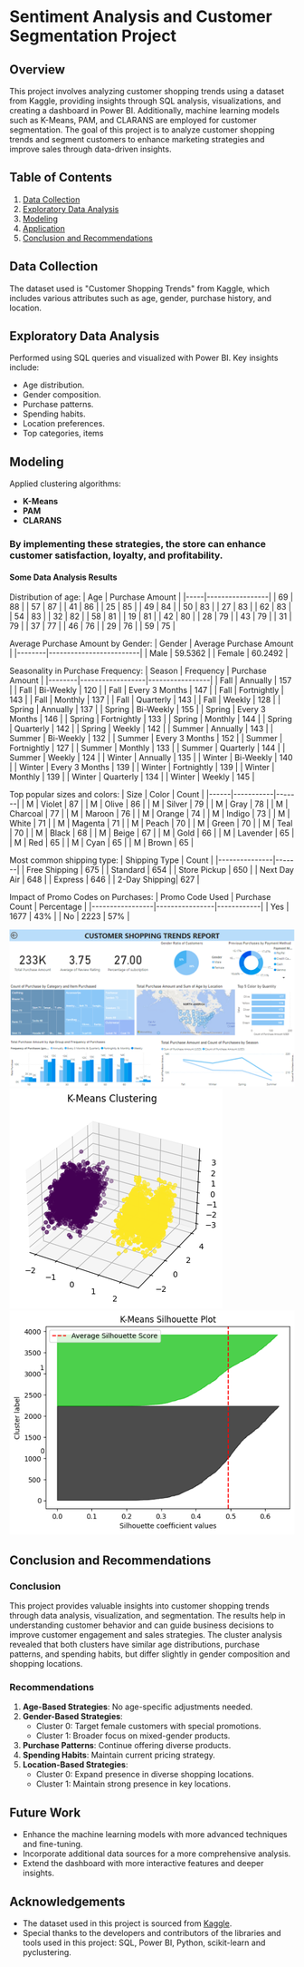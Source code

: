 # Sentiment Analysis and Customer Segmentation Project

## Overview
This project involves analyzing customer shopping trends using a dataset from Kaggle, providing insights through SQL analysis, visualizations, and creating a dashboard in Power BI. Additionally, machine learning models such as K-Means, PAM, and CLARANS are employed for customer segmentation. The goal of this project is to analyze customer shopping trends and segment customers to enhance marketing strategies and improve sales through data-driven insights.

## Table of Contents
1. [Data Collection](#data-collection)
2. [Exploratory Data Analysis](#exploratory-data-analysis)
3. [Modeling](#modeling)
4. [Application](#application)
5. [Conclusion and Recommendations](#conclusion-and-recommendations)

## Data Collection
The dataset used is "Customer Shopping Trends" from Kaggle, which includes various attributes such as age, gender, purchase history, and location.

## Exploratory Data Analysis
Performed using SQL queries and visualized with Power BI. Key insights include:
- Age distribution.
- Gender composition.
- Purchase patterns.
- Spending habits.
- Location preferences.
- Top categories, items

## Modeling
Applied clustering algorithms:
- **K-Means**
- **PAM**
- **CLARANS**

### By implementing these strategies, the store can enhance customer satisfaction, loyalty, and profitability.
#### Some Data Analysis Results

Distribution of age:
| Age | Purchase Amount |
|-----|-----------------|
| 69  | 88              |
| 57  | 87              |
| 41  | 86              |
| 25  | 85              |
| 49  | 84              |
| 50  | 83              |
| 27  | 83              |
| 62  | 83              |
| 54  | 83              |
| 32  | 82              |
| 58  | 81              |
| 19  | 81              |
| 42  | 80              |
| 28  | 79              |
| 43  | 79              |
| 31  | 79              |
| 37  | 77              |
| 46  | 76              |
| 29  | 76              |
| 59  | 75              |


Average Purchase Amount by Gender:
| Gender | Average Purchase Amount |
|--------|-------------------------|
| Male   | 59.5362                 |
| Female | 60.2492                 |


Seasonality in Purchase Frequency:
| Season | Frequency        | Purchase Amount |
|--------|------------------|-----------------|
| Fall   | Annually         | 157             |
| Fall   | Bi-Weekly        | 120             |
| Fall   | Every 3 Months   | 147             |
| Fall   | Fortnightly      | 143             |
| Fall   | Monthly          | 137             |
| Fall   | Quarterly        | 143             |
| Fall   | Weekly           | 128             |
| Spring | Annually         | 137             |
| Spring | Bi-Weekly        | 155             |
| Spring | Every 3 Months   | 146             |
| Spring | Fortnightly      | 133             |
| Spring | Monthly          | 144             |
| Spring | Quarterly        | 142             |
| Spring | Weekly           | 142             |
| Summer | Annually         | 143             |
| Summer | Bi-Weekly        | 132             |
| Summer | Every 3 Months   | 152             |
| Summer | Fortnightly      | 127             |
| Summer | Monthly          | 133             |
| Summer | Quarterly        | 144             |
| Summer | Weekly           | 124             |
| Winter | Annually         | 135             |
| Winter | Bi-Weekly        | 140             |
| Winter | Every 3 Months   | 139             |
| Winter | Fortnightly      | 139             |
| Winter | Monthly          | 139             |
| Winter | Quarterly        | 134             |
| Winter | Weekly           | 145             |


Top popular sizes and colors:
| Size | Color     | Count |
|------|-----------|-------|
| M    | Violet    | 87    |
| M    | Olive     | 86    |
| M    | Silver    | 79    |
| M    | Gray      | 78    |
| M    | Charcoal  | 77    |
| M    | Maroon    | 76    |
| M    | Orange    | 74    |
| M    | Indigo    | 73    |
| M    | White     | 71    |
| M    | Magenta   | 71    |
| M    | Peach     | 70    |
| M    | Green     | 70    |
| M    | Teal      | 70    |
| M    | Black     | 68    |
| M    | Beige     | 67    |
| M    | Gold      | 66    |
| M    | Lavender  | 65    |
| M    | Red       | 65    |
| M    | Cyan      | 65    |
| M    | Brown     | 65    |


Most common shipping type:
| Shipping Type | Count |
|---------------|-------|
| Free Shipping | 675   |
| Standard      | 654   |
| Store Pickup  | 650   |
| Next Day Air  | 648   |
| Express       | 646   |
| 2-Day Shipping| 627   |


Impact of Promo Codes on Purchases:
| Promo Code Used | Purchase Count | Percentage |
|-----------------|----------------|------------|
| Yes             | 1677           | 43%        |
| No              | 2223           | 57%        |

![Power BI Dashboard](images/Dashboard.png)
![Clustering Results](images/output_kmeans.png)
![Silhouette Score](images/silhouette_kmeans.png)

## Conclusion and Recommendations
### Conclusion
This project provides valuable insights into customer shopping trends through data analysis, visualization, and segmentation. The results help in understanding customer behavior and can guide business decisions to improve customer engagement and sales strategies. The cluster analysis revealed that both clusters have similar age distributions, purchase patterns, and spending habits, but differ slightly in gender composition and shopping locations.

### Recommendations
1. **Age-Based Strategies**: No age-specific adjustments needed.
2. **Gender-Based Strategies**: 
   - Cluster 0: Target female customers with special promotions.
   - Cluster 1: Broader focus on mixed-gender products.
3. **Purchase Patterns**: Continue offering diverse products.
4. **Spending Habits**: Maintain current pricing strategy.
5. **Location-Based Strategies**:
   - Cluster 0: Expand presence in diverse shopping locations.
   - Cluster 1: Maintain strong presence in key locations.


## Future Work
- Enhance the machine learning models with more advanced techniques and fine-tuning.
- Incorporate additional data sources for a more comprehensive analysis.
- Extend the dashboard with more interactive features and deeper insights.

## Acknowledgements
- The dataset used in this project is sourced from [Kaggle]([https://www.kaggle.com](https://www.kaggle.com/datasets/iamsouravbanerjee/customer-shopping-trends-dataset)/).
- Special thanks to the developers and contributors of the libraries and tools used in this project: SQL, Power BI, Python, scikit-learn and pyclustering.
